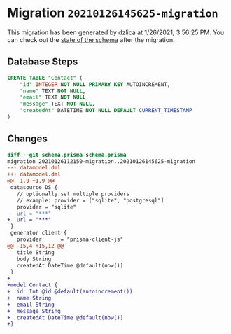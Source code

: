 # Migration `20210126145625-migration`

This migration has been generated by dzlica at 1/26/2021, 3:56:25 PM.
You can check out the [state of the schema](./schema.prisma) after the migration.

## Database Steps

```sql
CREATE TABLE "Contact" (
    "id" INTEGER NOT NULL PRIMARY KEY AUTOINCREMENT,
    "name" TEXT NOT NULL,
    "email" TEXT NOT NULL,
    "message" TEXT NOT NULL,
    "createdAt" DATETIME NOT NULL DEFAULT CURRENT_TIMESTAMP
)
```

## Changes

```diff
diff --git schema.prisma schema.prisma
migration 20210126112150-migration..20210126145625-migration
--- datamodel.dml
+++ datamodel.dml
@@ -1,9 +1,9 @@
 datasource DS {
   // optionally set multiple providers
   // example: provider = ["sqlite", "postgresql"]
   provider = "sqlite"
-  url = "***"
+  url = "***"
 }
 generator client {
   provider      = "prisma-client-js"
@@ -15,4 +15,12 @@
   title String
   body String
   createdAt DateTime @default(now())
 }
+
+model Contact {
+  id  Int @id @default(autoincrement())
+  name String
+  email String
+  message String
+  createdAt DateTime @default(now())
+}
```


